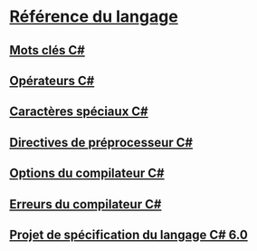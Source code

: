 # [Référence du langage](index.md)
## [Mots clés C#](keywords/)
## [Opérateurs C#](operators/)
## [Caractères spéciaux C#](tokens/)

## [Directives de préprocesseur C#](preprocessor-directives/)
## [Options du compilateur C#](compiler-options/)
## [Erreurs du compilateur C#](compiler-messages/)
## [Projet de spécification du langage C# 6.0](language-specification/)
